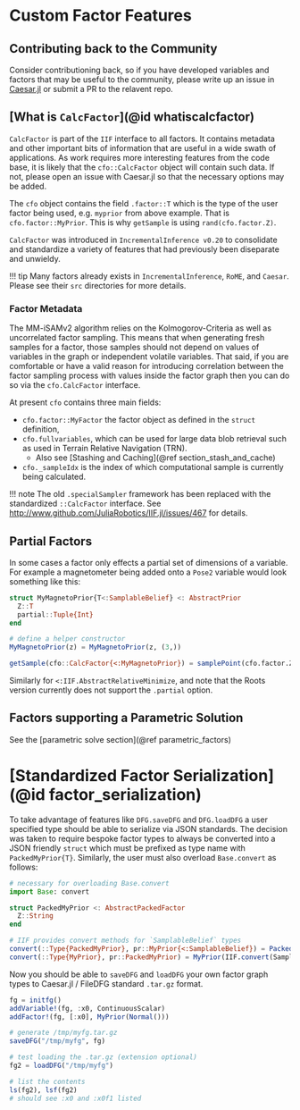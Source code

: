 # Custom Factor Features

## Contributing back to the Community

Consider contributioning back, so if you have developed variables and factors that may be useful to the community, please write up an issue in [Caesar.jl](https://github.com/JuliaRobotics/Caesar.jl) or submit a PR to the relavent repo.

## [What is `CalcFactor`](@id whatiscalcfactor)

`CalcFactor` is part of the `IIF` interface to all factors.  It contains metadata and other important bits of information that are useful in a wide swath of applications.  As work requires more interesting features from the code base, it is likely that the `cfo::CalcFactor` object will contain such data.  If not, please open an issue with Caesar.jl so that the necessary options may be added.

The `cfo` object contains the field `.factor::T` which is the type of the user factor being used, e.g. `myprior` from above example.  That is `cfo.factor::MyPrior`.  This is why `getSample` is using `rand(cfo.factor.Z)`.

`CalcFactor` was introduced in `IncrementalInference v0.20` to consolidate and standardize a variety of features that had previously been diseparate and unwieldy.

!!! tip
    Many factors already exists in `IncrementalInference`, `RoME`, and `Caesar`.  Please see their `src` directories for more details.
### Factor Metadata

The MM-iSAMv2 algorithm relies on the Kolmogorov-Criteria as well as uncorrelated factor sampling.  This means that when generating fresh samples for a factor, those samples should not depend on values of variables in the graph or independent volatile variables.  That said, if you are comfortable or have a valid reason for introducing correlation between the factor sampling process with values inside the factor graph then you can do so via the `cfo.CalcFactor` interface.

At present `cfo` contains three main fields:
- `cfo.factor::MyFactor` the factor object as defined in the `struct` definition,
- `cfo.fullvariables`, which can be used for large data blob retrieval such as used in Terrain Relative Navigation (TRN).
  - Also see [Stashing and Caching](@ref section_stash_and_cache)
- `cfo._sampleIdx` is the index of which computational sample is currently being calculated.


!!! note
    The old `.specialSampler` framework has been replaced with the standardized `::CalcFactor` interface.  See http://www.github.com/JuliaRobotics/IIF.jl/issues/467 for details.

## Partial Factors

In some cases a factor only effects a partial set of dimensions of a variable.  For example a magnetometer being added onto a `Pose2` variable would look something like this:
```julia
struct MyMagnetoPrior{T<:SamplableBelief} <: AbstractPrior
  Z::T
  partial::Tuple{Int}
end

# define a helper constructor
MyMagnetoPrior(z) = MyMagnetoPrior(z, (3,))

getSample(cfo::CalcFactor{<:MyMagnetoPrior}) = samplePoint(cfo.factor.Z)
```

Similarly for `<:IIF.AbstractRelativeMinimize`, and note that the Roots version currently does not support the `.partial` option.

## Factors supporting a Parametric Solution
See the [parametric solve section](@ref parametric_factors)

# [Standardized Factor Serialization](@id factor_serialization)

To take advantage of features like `DFG.saveDFG` and `DFG.loadDFG` a user specified type should be able to serialize via JSON standards.  The decision was taken to require bespoke factor types to always be converted into a JSON friendly `struct` which must be prefixed as type name with `PackedMyPrior{T}`.   Similarly, the user must also overload `Base.convert` as follows:
```julia
# necessary for overloading Base.convert
import Base: convert

struct PackedMyPrior <: AbstractPackedFactor
  Z::String
end

# IIF provides convert methods for `SamplableBelief` types
convert(::Type{PackedMyPrior}, pr::MyPrior{<:SamplableBelief}) = PackedMyPrior(convert(PackedSamplableBelief, pr.Z))
convert(::Type{MyPrior}, pr::PackedMyPrior) = MyPrior(IIF.convert(SamplableBelief, pr.Z))
```

Now you should be able to `saveDFG` and `loadDFG` your own factor graph types to Caesar.jl / FileDFG standard `.tar.gz` format.

```julia
fg = initfg()
addVariable!(fg, :x0, ContinuousScalar)
addFactor!(fg, [:x0], MyPrior(Normal()))

# generate /tmp/myfg.tar.gz
saveDFG("/tmp/myfg", fg)

# test loading the .tar.gz (extension optional)
fg2 = loadDFG("/tmp/myfg")

# list the contents
ls(fg2), lsf(fg2)
# should see :x0 and :x0f1 listed
```
